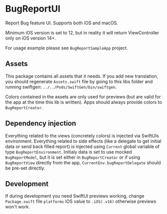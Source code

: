 # BugReportUI

Report Bug feature UI. Supports both iOS and macOS. 

Minimum iOS version is set to 12, but in reality it will return ViewController only on iOS version 14+. 

For usage example please see `BugReportSampleApp` project.

## Assets

This package contains all assets that it needs. If you add new translation, you should regenerate `Assets.swift` file by going to this libs folder and running swiftgen: `../../Pods/SwiftGen/bin/swiftgen`.

Colors contained in the assets are only used for previews (but are valid for the app at the time this lib is written). Apps should always provide colors to `BugReportCreator`.


## Dependency injection

Everything related to the views (concretely colors) is injected via SwiftUIs environment. Everything related to side effects (like a delegate to get initial data or send back filled report) is injected using `Current` global variable of type `BugReportEnvironment`. Initialy data is set to use mocked `BugReportModel`, but it is set either in `BugReportCreator` or if using `BugReportView` directly from the app, `CurrentEnv.bugReportDelegate` should be pre-set directly.


## Development

If during development you need SwiftUI previews working, change `Package.swift` file `platforms` iOS value to `.iOS(.v16)` otherwise previews won't work.
